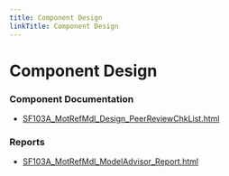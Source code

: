 ```yaml
---
title: Component Design
linkTitle: Component Design
---
```


# Component Design
### Component Documentation

- [SF103A_MotRefMdl_Design_PeerReviewChkList.html](Doc/SF103A_MotRefMdl_Design_PeerReviewChkList.html)

### Reports

- [SF103A_MotRefMdl_ModelAdvisor_Report.html](Reports/SF103A_MotRefMdl_ModelAdvisor_Report.html)

